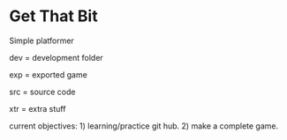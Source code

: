 # Get That Bit
 Simple platformer

dev = development folder

exp = exported game

src = source code

xtr = extra stuff

current objectives: 1) learning/practice git hub. 2) make a complete game.
